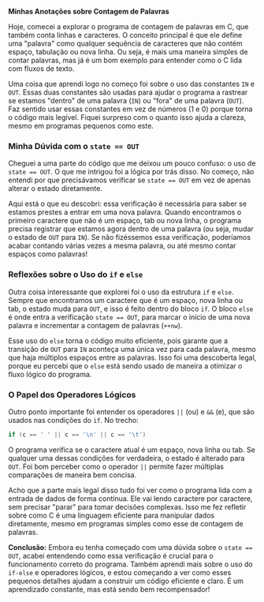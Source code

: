 **Minhas Anotações sobre Contagem de Palavras**

Hoje, comecei a explorar o programa de contagem de palavras em C, que também conta linhas e caracteres. O conceito principal é que ele define uma "palavra" como qualquer sequência de caracteres que não contém espaço, tabulação ou nova linha. Ou seja, é mais uma maneira simples de contar palavras, mas já é um bom exemplo para entender como o C lida com fluxos de texto.

Uma coisa que aprendi logo no começo foi sobre o uso das constantes `IN` e `OUT`. Essas duas constantes são usadas para ajudar o programa a rastrear se estamos "dentro" de uma palavra (`IN`) ou "fora" de uma palavra (`OUT`). Faz sentido usar essas constantes em vez de números (1 e 0) porque torna o código mais legível. Fiquei surpreso com o quanto isso ajuda a clareza, mesmo em programas pequenos como este.

### Minha Dúvida com o `state == OUT`
Cheguei a uma parte do código que me deixou um pouco confuso: o uso de `state == OUT`. O que me intrigou foi a lógica por trás disso. No começo, não entendi por que precisávamos verificar se `state == OUT` em vez de apenas alterar o estado diretamente. 

Aqui está o que eu descobri: essa verificação é necessária para saber se estamos prestes a entrar em uma nova palavra. Quando encontramos o primeiro caractere que não é um espaço, tab ou nova linha, o programa precisa registrar que estamos agora dentro de uma palavra (ou seja, mudar o estado de `OUT` para `IN`). Se não fizéssemos essa verificação, poderíamos acabar contando várias vezes a mesma palavra, ou até mesmo contar espaços como palavras!

### Reflexões sobre o Uso do `if` e `else`
Outra coisa interessante que explorei foi o uso da estrutura `if` e `else`. Sempre que encontramos um caractere que é um espaço, nova linha ou tab, o estado muda para `OUT`, e isso é feito dentro do bloco `if`. O bloco `else` é onde entra a verificação `state == OUT`, para marcar o início de uma nova palavra e incrementar a contagem de palavras (`++nw`). 

Esse uso do `else` torna o código muito eficiente, pois garante que a transição de `OUT` para `IN` aconteça uma única vez para cada palavra, mesmo que haja múltiplos espaços entre as palavras. Isso foi uma descoberta legal, porque eu percebi que o `else` está sendo usado de maneira a otimizar o fluxo lógico do programa.

### O Papel dos Operadores Lógicos
Outro ponto importante foi entender os operadores `||` (ou) e `&&` (e), que são usados nas condições do `if`. No trecho:
```c
if (c == ' ' || c == '\n' || c == '\t')
```
O programa verifica se o caractere atual é um espaço, nova linha ou tab. Se qualquer uma dessas condições for verdadeira, o estado é alterado para `OUT`. Foi bom perceber como o operador `||` permite fazer múltiplas comparações de maneira bem concisa.

Acho que a parte mais legal disso tudo foi ver como o programa lida com a entrada de dados de forma contínua. Ele vai lendo caractere por caractere, sem precisar "parar" para tomar decisões complexas. Isso me fez refletir sobre como C é uma linguagem eficiente para manipular dados diretamente, mesmo em programas simples como esse de contagem de palavras.

**Conclusão:**
Embora eu tenha começado com uma dúvida sobre o `state == OUT`, acabei entendendo como essa verificação é crucial para o funcionamento correto do programa. Também aprendi mais sobre o uso do `if-else` e operadores lógicos, e estou começando a ver como esses pequenos detalhes ajudam a construir um código eficiente e claro. É um aprendizado constante, mas está sendo bem recompensador!
